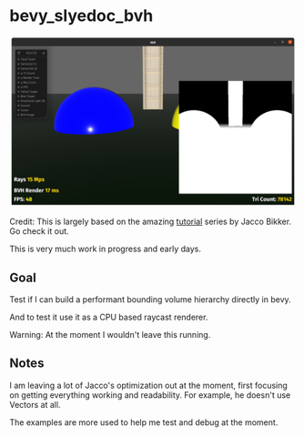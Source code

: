 # bevy_slyedoc_bvh

[![Watch the video](./docs/bvh_render.png)](./docs/bvh_render.mp4)

Credit: This is largely based on the amazing [tutorial](https://jacco.ompf2.com/2022/04/13/how-to-build-a-bvh-part-1-basics/) series by Jacco Bikker.  Go check it out.

This is very much work in progress and early days.

## Goal

Test if I can build a performant bounding volume hierarchy directly in bevy.

And to test it use it as a CPU based raycast renderer.

Warning: At the moment I wouldn't leave this running.

## Notes

I am leaving a lot of Jacco's optimization out at the moment, first focusing on getting everything working and readability.  For example, he doesn't use Vectors at all.

The examples are more used to help me test and debug at the moment.
